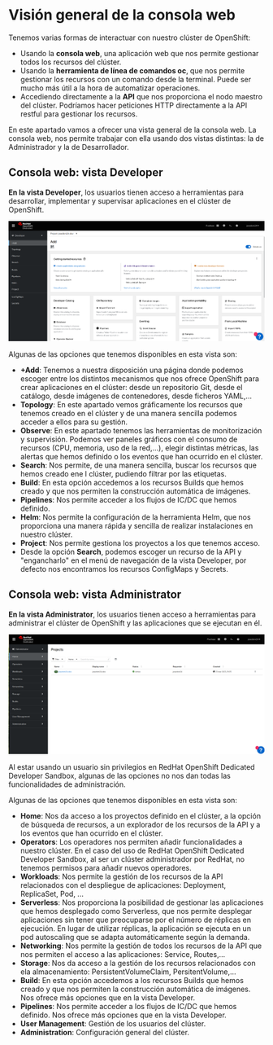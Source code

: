 # Visión general de la consola web

Tenemos varias formas de interactuar con nuestro clúster de OpenShift:

* Usando la **consola web**, una aplicación web que nos permite gestionar todos los recursos del clúster.
* Usando la **herramienta de línea de comandos oc**, que nos permite gestionar los recursos con un comando desde la terminal. Puede ser mucho más útil a la hora de automatizar operaciones.
* Accediendo directamente a la **API** que nos proporciona el nodo maestro del clúster. Podríamos hacer peticiones HTTP directamente a la API restful para gestionar los recursos.

En este apartado vamos a ofrecer una vista general de la consola web. La consola web, nos permite trabajar con ella usando dos vistas distintas: la de Administrador y la de Desarrollador.

## Consola web: vista Developer

**En la vista Developer**, los usuarios tienen acceso a herramientas para desarrollar, implementar y supervisar aplicaciones en el clúster de OpenShift.

![vista](img/developer.png)

Algunas de las opciones que tenemos disponibles en esta vista son:

* **+Add**: Tenemos a nuestra disposición una página donde podemos escoger entre los distintos mecanismos que nos ofrece OpenShift para crear aplicaciones en el clúster: desde un repositorio Git, desde el catálogo, desde imágenes de contenedores, desde ficheros YAML,... 
* **Topology**: En este apartado vemos gráficamente los recursos que tenemos creado en el clúster y de una manera sencilla podemos acceder a ellos para su gestión.
* **Observe**: En este apartado tenemos las herramientas de monitorización y supervisión. Podemos ver paneles gráficos con el consumo de recursos (CPU, memoria, uso de la red,...), elegir distintas métricas, las alertas que hemos definido o los eventos que han ocurrido en el clúster.
* **Search**: Nos permite, de una manera sencilla, buscar los recursos que hemos creado ene l clúster, pudiendo filtrar por las etiquetas.
* **Build**: En esta opción accedemos a los recursos Builds que hemos creado y que nos permiten la construcción automática de imágenes.
* **Pipelines**: Nos permite acceder a los flujos de IC/DC que hemos definido.
* **Helm**: Nos permite la configuración de la herramienta Helm, que nos proporciona una manera rápida y sencilla de realizar instalaciones en nuestro clúster.
* **Project**: Nos permite gestiona los proyectos a los que tenemos acceso.
* Desde la opción **Search**, podemos escoger un recurso de la API y "engancharlo" en el menú de navegación de la vista Developer, por defecto nos encontramos los recursos ConfigMaps y Secrets.

## Consola web: vista Administrator

**En la vista Administrator**, los usuarios tienen acceso a herramientas para administrar el clúster de OpenShift y las aplicaciones que se ejecutan en él. 

![vista](img/administrator.png)

Al estar usando un usuario sin privilegios en RedHat OpenShift Dedicated Developer Sandbox, algunas de las opciones no nos dan todas las funcionalidades de administración.

Algunas de las opciones que tenemos disponibles en esta vista son:

* **Home**: Nos da acceso a los proyectos definido en el clúster, a la opción de búsqueda de recursos, a un explorador de los recursos de la API y a los eventos que han ocurrido en el clúster.
* **Operators**: Los operadores nos permiten añadir funcionalidades a nuestro clúster. En el caso del uso de RedHat OpenShift Dedicated Developer Sandbox, al ser un clúster administrador por RedHat, no tenemos permisos para añadir nuevos operadores.
* **Workloads**: Nos permite la gestión de los recursos de la API relacionados con el despliegue de aplicaciones: Deployment, ReplicaSet, Pod, ...
* **Serverless**: Nos proporciona la posibilidad de gestionar las aplicaciones que hemos desplegado como Serverless, que nos permite desplegar aplicaciones sin tener que preocuparse por el número de réplicas en ejecución. En lugar de utilizar réplicas, la aplicación se ejecuta en un pod autoscaling que se adapta automáticamente según la demanda.
* **Networking**: Nos permite la gestión de todos los recursos de la API que nos permiten el acceso a las aplicaciones: Service, Routes,...
* **Storage**: Nos da acceso a la gestión de los recursos relacionados con ela almacenamiento: PersistentVolumeClaim, PersitentVolume,...
* **Build**: En esta opción accedemos a los recursos Builds que hemos creado y que nos permiten la construcción automática de imágenes. Nos ofrece más opciones que en la vista Developer.
* **Pipelines**: Nos permite acceder a los flujos de IC/DC que hemos definido. Nos ofrece más opciones que en la vista Developer.
* **User Management**: Gestión de los usuarios del clúster. 
* **Administration**: Configuración general del clúster.